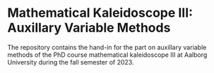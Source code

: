 # Mathematical Kaleidoscope III: Auxillary Variable Methods
The repository contains the hand-in for the part on auxillary variable methods of the PhD course mathematical kaleidoscope III at Aalborg University during the fall semester of 2023. 